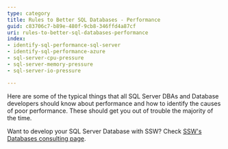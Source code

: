 ```yaml
---
type: category
title: Rules to Better SQL Databases - Performance
guid: c83706c7-b89e-480f-9cb8-346ffd4a87cf
uri: rules-to-better-sql-databases-performance
index:
- identify-sql-performance-sql-server
- identify-sql-performance-azure
- sql-server-cpu-pressure
- sql-server-memory-pressure
- sql-server-io-pressure

---
```


Here are some of the typical things that all SQL Server DBAs and Database developers should know about performance and how to identify the causes of poor performance. These should get you out of trouble the majority of the time.

Want to develop your SQL Server Database with SSW? Check [SSW's Databases consulting page](https://www.ssw.com.au/consulting/database-development).
